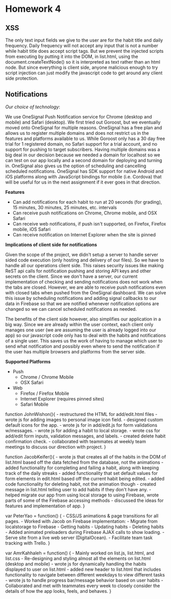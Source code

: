 # Homework 4

## XSS

The only text input fields we give to the user are for the habit title and daily frequency. Daily frequency will not
accept any input that is not a number while habit title does accept script tags. But we prevent the injected scripts
from executing by putting it into the DOM, in list.html, using the document.createTextNode() so it is interpreted as
text rather than an html node. But since everything is client side, anyone malicious enough to try script injection
can just modify the javascript code to get around any client side protection.

## Notifications

*Our choice of technology*:

We use OneSignal Push Notification service for Chrome (desktop and mobile) and Safari (desktop). We first tried out
Goroost, but we eventually moved onto OneSignal for multiple reasons. OneSignal has a free plan and allows us to register multiple domains and does not restrict us in the features and platforms available to us. While Goroost only has a 30 day free trial for 1 registered domain, no Safari support for a trial account, and no support for pushing to target subscribers. Having multiple domains was a big deal in our decision because we needed a domain for localhost so we can test on our app locally and a second domain for deploying and turning in. OneSignal also gives us the option of scheduling and cancelling scheduled notifications. OneSignal has SDK support for native Android and iOS platforms along with JavaScript bindings for mobile (i.e. Cordova) that will be useful for us in the next assignment if it ever goes in that direction.

**Features**

- Can add notifications for each habit to run at 20 seconds (for grading), 15 minutes, 30 minutes, 25 minutes, etc. intervals
- Can receive push notifications on Chrome, Chrome mobile, and OSX Safari
- Can receive web notifications, if push isn't supported, on Firefox, Firefox mobile, iOS Safari
- Can receive notification on Internet Explorer when the site is pinned

**Implications of client side for notifications**

Given the scope of the project, we didn't setup a server to handle server sided code execution (only hosting and
delivery of our files). So we have to handle all our operations client side. This raises security issues like
making ReST api calls for notification pushing and storing API keys and other secrets on the client. Since we don't
have a server, our current implementation of checking and sending notifications does not work when the tabs are closed. However, we are able to receive push notifications even with closed tabs when pushed from the OneSignal dashboard. We can solve this issue by scheduling notifications and adding signal callbacks to our data in Firebase so
that we are notified whenever notification options are changed so we can cancel scheduled notifications as needed.

The benefits of the client side however, also simplifies our application in a big way. Since we are already within
the user context, each client only manages one user (we are assuming the user is already logged into our app)
so our javascript code only has to deal with the habits and notifications of a single user. This saves us the work of
having to manage which user to send what notification and possibly even where to send the notification if the user has
multiple browsers and platforms from the server side.

**Supported Platforms**

- Push
    - Chrome / Chrome Mobile
    - OSX Safari
- Web
    - Firefox / Firefox Mobile
    - Internet Explorer (requires pinned sites)
    - Safari Mobile

function JohnWishon(){
    - restructured the HTML for add/edit.html files
    - wrote js for adding images to personal image icon field.
    - designed custom default icons for the app.
    - wrote js for in add/edit.js for form validations w/messages.
    - wrote js for adding a habit to local storage.
    - wrote css for add/edit form inputs, validation messages, and labels.
    - created delete habit confirmation check.
    - collaborated with teammates at weekly team meetings to discuss our direction with project.
}

function JacobKeifer(){
    - wrote js that creates all of the habits in the DOM of list.html based off the data fetched from the database, not the animations
    - added functionality for completing and failing a habit, along with keeping track of the daily streaks
    - added functionality that set default values for form elements in edit.html based off the current habit being edited.
    - added code functionality for deleting habit, not the animation though
    - created message in list.html telling user to add habits if they don't have any.
    - helped migrate our app from using local storage to using Firebase, wrote parts of some of the Firebase accessing methods
    - discussed the ideas for features and implementation of app.
}

var PeterYao = function() {
    - CSS/JS animations & page transitions for all pages.
    - Worked with Jacob on Firebase implementation:
        - Migrate from localstorage to Firebase
        - Getting habits
        - Updating habits
        - Deleting habits
    - Added animated preloaders during Firebase AJAX calls to show loading.
    - Serve site from a live web server (DigitalOcean).
    - Facilitate team task tracking with Trello.
}

var AmrKahhaleh = function() {
	- Mainly worked on list.js, list.html, and list.css
	- Re-designing and styling almost all the elements on list.html (desktop and mobile)
	- wrote js for dynamically handling the habits displayed to user on list.html
	- added new header to list.html that includes functionality to navigate between different weekdays to view different tasks
	- wrote js to handle progress bar/message behavior based on user habits
	- Collaborated and met with teammates every week to closely consider the details of how the app looks, feels, and behaves. 
}
